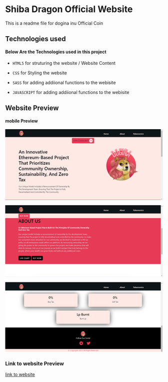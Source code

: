 # Shiba Dragon  Official Website

This is a readme file for dogina inu Official Coin

## Technologies used

#### Below Are the Technologies used in this project

* `HTML5` for struturing the website / Website Content

* `CSS` for Styling the website 

* `SASS` for adding addiional functions to the webisite

* `JAVASCRIPT` for adding addiional functions to the webisite

## Website Preview

#### mobile Preview

![alt text](https://github.com/Arc9067/doginainu/blob/main/img/screenshot/1.png?raw=true)

![alt text](https://github.com/Arc9067/doginainu/blob/main/img/screenshot/2.png?raw=true)

![alt text](https://github.com/Arc9067/doginainu/blob/main/img/screenshot/3.png?raw=true)




### Link to website Preview

[link to website](http://doginainu.site)

